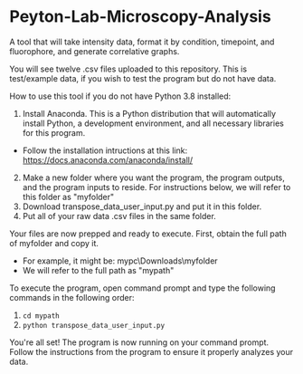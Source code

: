 # Peyton-Lab-Microscopy-Analysis
A tool that will take intensity data, format it by condition, timepoint, and fluorophore, and generate correlative graphs.

You will see twelve .csv files uploaded to this repository. This is test/example data, if you wish to test the program but do not have data.

How to use this tool if you do not have Python 3.8 installed:

1) Install Anaconda. This is a Python distribution that will automatically install Python, a development environment, and all necessary libraries for this program.
  - Follow the installation intructions at this link: https://docs.anaconda.com/anaconda/install/
2) Make a new folder where you want the program, the program outputs, and the program inputs to reside. For instructions below, we will refer to this folder as "myfolder"
3) Download transpose_data_user_input.py and put it in this folder.
4) Put all of your raw data .csv files in the same folder. 

Your files are now prepped and ready to execute.
First, obtain the full path of myfolder and copy it. 
  - For example, it might be: mypc\Downloads\myfolder 
  - We will refer to the full path as "mypath"

To execute the program, open command prompt and type the following commands in the following order:

1) `cd mypath`
2) `python transpose_data_user_input.py`

You're all set! The program is now running on your command prompt. Follow the instructions from the program to ensure it properly analyzes your data.
